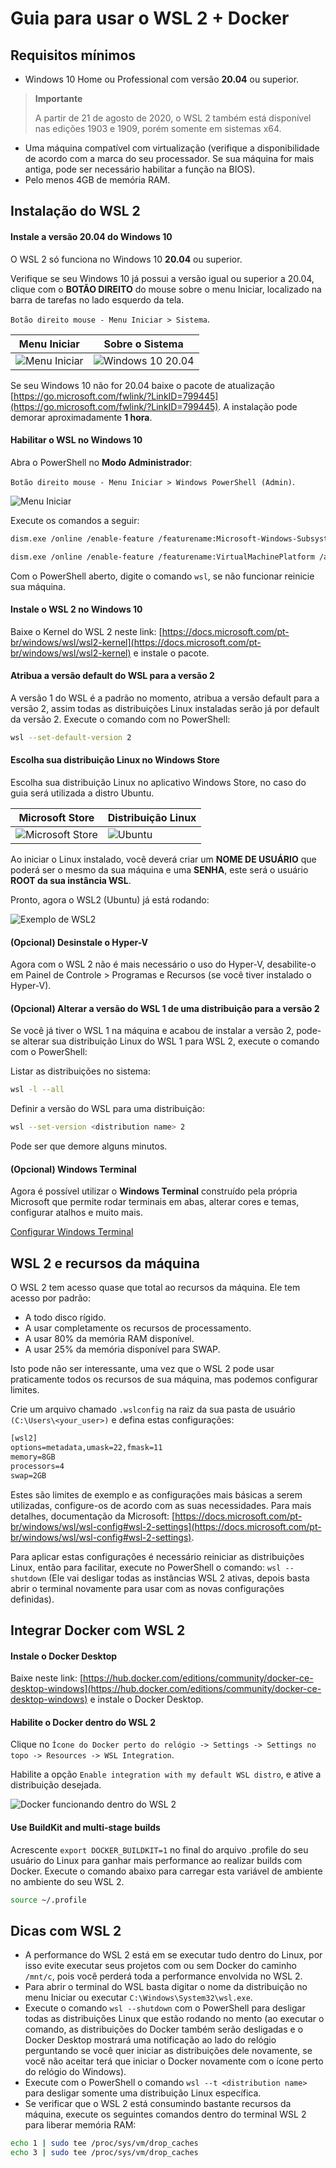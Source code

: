 # Guia para usar o WSL 2 + Docker

## Requisitos mínimos

* Windows 10 Home ou Professional com versão **20.04** ou superior.

> **Importante**
>
> A partir de 21 de agosto de 2020, o WSL 2 também está disponível nas edições 1903 e 1909, porém somente em sistemas x64.

* Uma máquina compatível com virtualização (verifique a disponibilidade de acordo com a marca do seu processador. Se sua máquina for mais antiga, pode ser necessário habilitar a função na BIOS).
* Pelo menos 4GB de memória RAM.

## Instalação do WSL 2

#### Instale a versão 20.04 do Windows 10

O WSL 2 só funciona no Windows 10 **20.04** ou superior.

Verifique se seu Windows 10 já possui a versão igual ou superior a 20.04, clique com o **BOTÃO DIREITO** do mouse sobre o menu Iniciar, localizado na barra de tarefas no lado esquerdo da tela.

`Botão direito mouse - Menu Iniciar > Sistema`.

| Menu Iniciar | Sobre o Sistema |
| ------ | ------ |
| ![Menu Iniciar](imgs/gifs/gif_01.gif) | ![Windows 10 20.04](imgs/capture_01.png) |



Se seu Windows 10 não for 20.04 baixe o pacote de atualização [https://go.microsoft.com/fwlink/?LinkID=799445](https://go.microsoft.com/fwlink/?LinkID=799445). A instalação pode demorar aproximadamente **1 hora**.

#### Habilitar o WSL no Windows 10

Abra o PowerShell no **Modo Administrador**:

`Botão direito mouse - Menu Iniciar > Windows PowerShell (Admin)`.

![Menu Iniciar](imgs/gifs/gif_02.gif)

Execute os comandos a seguir:

``` bash
dism.exe /online /enable-feature /featurename:Microsoft-Windows-Subsystem-Linux /all /norestart

dism.exe /online /enable-feature /featurename:VirtualMachinePlatform /all /norestart
```
Com o PowerShell aberto, digite o comando `wsl`, se não funcionar reinicie sua máquina.

#### Instale o WSL 2 no Windows 10

Baixe o Kernel do WSL 2 neste link: [https://docs.microsoft.com/pt-br/windows/wsl/wsl2-kernel](https://docs.microsoft.com/pt-br/windows/wsl/wsl2-kernel) e instale o pacote.

#### Atribua a versão default do WSL para a versão 2

A versão 1 do WSL é a padrão no momento, atribua a versão default para a versão 2, assim todas as distribuições Linux instaladas serão já por default da versão 2. Execute o comando com no PowerShell:

``` bash
wsl --set-default-version 2
```

#### Escolha sua distribuição Linux no Windows Store

Escolha sua distribuição Linux no aplicativo Windows Store, no caso do guia será utilizada a distro Ubuntu.

| Microsoft Store | Distribuição Linux |
| ------ | ------ |
| ![Microsoft Store](imgs/capture_02_1.png) | ![Ubuntu](imgs/capture_02_2.png) |

Ao iniciar o Linux instalado, você deverá criar um **NOME DE USUÁRIO** que poderá ser o mesmo da sua máquina e uma **SENHA**, este será o usuário **ROOT da sua instância WSL**.

Pronto, agora o WSL2 (Ubuntu) já está rodando:

![Exemplo de WSL2](imgs/capture_03.png)

#### (Opcional) Desinstale o Hyper-V 

Agora com o WSL 2 não é mais necessário o uso do Hyper-V, desabilite-o em Painel de Controle > Programas e Recursos (se você tiver instalado o Hyper-V).

#### (Opcional) Alterar a versão do WSL 1 de uma distribuição para a versão 2

Se você já tiver o WSL 1 na máquina e acabou de instalar a versão 2, pode-se alterar sua distribuição Linux do WSL 1 para WSL 2, execute o comando com o PowerShell:

Listar as distribuições no sistema:
``` bash
wsl -l --all
```
Definir a versão do WSL para uma distribuição:
``` bash
wsl --set-version <distribution name> 2
```

Pode ser que demore alguns minutos.

#### (Opcional) **Windows Terminal**

Agora é possível utilizar o **Windows Terminal** construído pela própria Microsoft que permite rodar terminais em abas, alterar cores e temas, configurar atalhos e muito mais.

[Configurar Windows Terminal](WINDOWS_TERMINAL.md)

## WSL 2 e recursos da máquina

O WSL 2 tem acesso quase que total ao recursos da máquina. Ele tem acesso por padrão:

* A todo disco rígido.
* A usar completamente os recursos de processamento.
* A usar 80% da memória RAM disponível.
* A usar 25% da memória disponível para SWAP.

Isto pode não ser interessante, uma vez que o WSL 2 pode usar praticamente todos os recursos de sua máquina, mas podemos configurar limites.

Crie um arquivo chamado `.wslconfig` na raiz da sua pasta de usuário `(C:\Users\<your_user>)` e defina estas configurações:

```txt
[wsl2]
options=metadata,umask=22,fmask=11
memory=8GB
processors=4
swap=2GB
```

Estes são limites de exemplo e as configurações mais básicas a serem utilizadas, configure-os de acordo com as suas necessidades.
Para mais detalhes, documentação da Microsoft: [https://docs.microsoft.com/pt-br/windows/wsl/wsl-config#wsl-2-settings](https://docs.microsoft.com/pt-br/windows/wsl/wsl-config#wsl-2-settings).

Para aplicar estas configurações é necessário reiniciar as distribuições Linux, então para facilitar, execute no PowerShell o comando: `wsl --shutdown` (Ele vai desligar todas as instâncias WSL 2 ativas, depois basta abrir o terminal novamente para usar com as novas configurações definidas).

## Integrar Docker com WSL 2

#### Instale o Docker Desktop

Baixe neste link: [https://hub.docker.com/editions/community/docker-ce-desktop-windows](https://hub.docker.com/editions/community/docker-ce-desktop-windows) e instale o Docker Desktop.

#### Habilite o Docker dentro do WSL 2

Clique no `Ícone do Docker perto do relógio -> Settings -> Settings no topo -> Resources -> WSL Integration`.

Habilite a opção `Enable integration with my default WSL distro`, e ative a distribuição desejada.

![Docker funcionando dentro do WSL 2](imgs/capture_06.png)

#### Use BuildKit and multi-stage builds

Acrescente `export DOCKER_BUILDKIT=1` no final do arquivo .profile do seu usuário do Linux para ganhar mais performance ao realizar builds com Docker. Execute o comando abaixo para carregar esta variável de ambiente no ambiente do seu WSL 2.

``` bash
source ~/.profile
```

## Dicas com WSL 2

* A performance do WSL 2 está em se executar tudo dentro do Linux, por isso evite executar seus projetos com ou sem Docker do caminho `/mnt/c`, pois você perderá toda a performance envolvida no WSL 2.
* Para abrir o terminal do WSL basta digitar o nome da distribuição no menu Iniciar ou executar `C:\Windows\System32\wsl.exe`.
* Execute o comando ```wsl --shutdown``` com o PowerShell para desligar todas as distribuições Linux que estão rodando no mento (ao executar o comando, as distribuições do Docker também serão desligadas e o Docker Desktop mostrará uma notificação ao lado do relógio perguntando se você quer iniciar as distribuições dele novamente, se você não aceitar terá que iniciar o Docker novamente com o ícone perto do relógio do Windows).
* Execute com o PowerShell o comando ```wsl --t <distribution name>``` para desligar somente uma distribuição Linux específica.
* Se verificar que o WSL 2 está consumindo bastante recursos da máquina, execute os seguintes comandos dentro do terminal WSL 2 para liberar memória RAM:
```bash
echo 1 | sudo tee /proc/sys/vm/drop_caches
echo 3 | sudo tee /proc/sys/vm/drop_caches
```